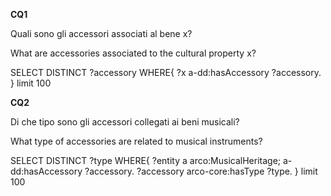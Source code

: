 **CQ1**

Quali sono gli accessori associati al bene x?

What are accessories associated to the cultural property x?

SELECT DISTINCT ?accessory WHERE{
?x a-dd:hasAccessory ?accessory.
}
limit 100

**CQ2**

Di che tipo sono gli accessori collegati ai beni musicali?

What type of accessories are related to musical instruments?

SELECT DISTINCT ?type WHERE{
?entity a arco:MusicalHeritage;
a-dd:hasAccessory ?accessory.
?accessory arco-core:hasType ?type.
}
limit 100
